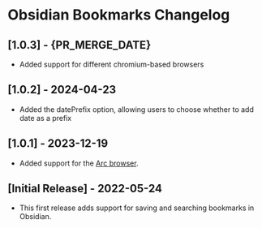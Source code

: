 # Obsidian Bookmarks Changelog

## [1.0.3] - {PR_MERGE_DATE}

- Added support for different chromium-based browsers

## [1.0.2] - 2024-04-23

- Added the datePrefix option, allowing users to choose whether to add date as a prefix

## [1.0.1] - 2023-12-19

- Added support for the [Arc browser](https://arc.net/).

## [Initial Release] - 2022-05-24

- This first release adds support for saving and searching bookmarks in Obsidian.
